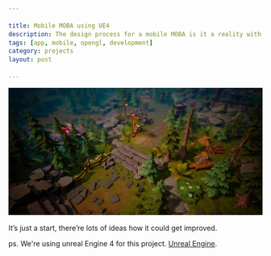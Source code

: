 ```yaml
---

title: Mobile MOBA using UE4
description: The design process for a mobile MOBA is it a reality with our current technology?
tags: [app, mobile, opengl, development]
category: projects
layout: post

---
```


![Mobile Moba project](/img/posts/moba-main.jpg)


It’s just a start, there’re lots of ideas how it could get improved. 

ps. We're using unreal Engine 4 for this project. [Unreal Engine](http://unreal.com/).
